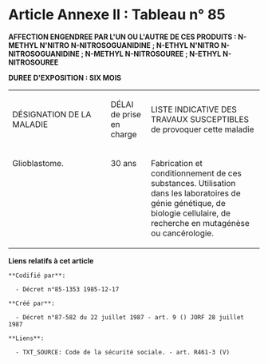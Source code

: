 # Article Annexe II : Tableau n° 85

**AFFECTION ENGENDREE PAR L'UN OU L'AUTRE DE CES PRODUITS : N-METHYL N'NITRO N-NITROSOGUANIDINE ; N-ETHYL N'NITRO N-
NITROSOGUANIDINE ; N-METHYL N-NITROSOUREE ; N-ETHYL N-NITROSOUREE**

**DUREE D'EXPOSITION : SIX MOIS**

<table>
  <tbody>
    <tr>
      <td width="246">

DÉSIGNATION DE LA MALADIE

</td>
      <td width="76">

DÉLAI de prise en charge

</td>
      <td width="284">

LISTE INDICATIVE DES TRAVAUX SUSCEPTIBLES de provoquer cette maladie

</td>
    </tr>
    <tr>
      <td width="246" valign="top">

Glioblastome.

</td>
      <td valign="top" width="76">

30 ans

</td>
      <td valign="top" width="284">

Fabrication et conditionnement de ces substances. Utilisation dans les laboratoires de génie génétique, de biologie
cellulaire, de recherche en mutagénèse ou cancérologie.

</td>
    </tr>
  </tbody>
</table>

**Liens relatifs à cet article**

	**Codifié par**:

	  - Décret n°85-1353 1985-12-17

	**Créé par**:

	  - Décret n°87-582 du 22 juillet 1987 - art. 9 () JORF 28 juillet 1987

	**Liens**:

	  - TXT_SOURCE: Code de la sécurité sociale. - art. R461-3 (V)
